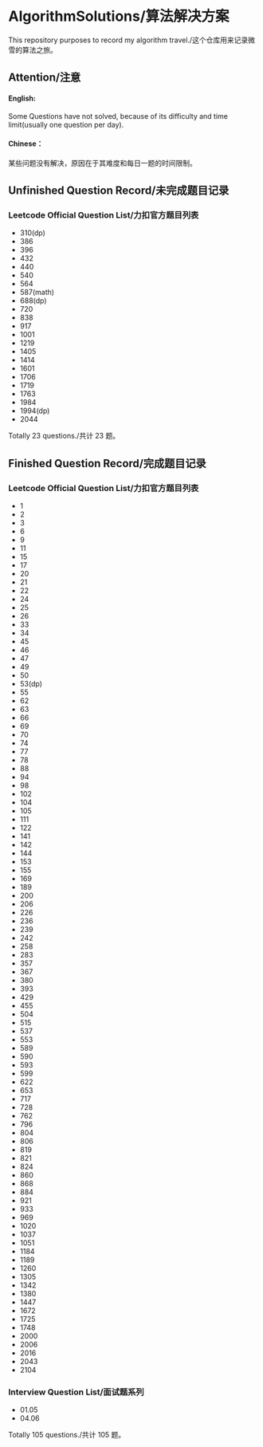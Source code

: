 # AlgorithmSolutions/算法解决方案

This repository purposes to record my algorithm travel./这个仓库用来记录微雪的算法之旅。

## Attention/注意

#### English:

Some Questions have not solved, because of its difficulty and time limit(usually one question per day).

#### Chinese：

某些问题没有解决，原因在于其难度和每日一题的时间限制。

## Unfinished Question Record/未完成题目记录

### Leetcode Official Question List/力扣官方题目列表

- 310(dp)
- 386
- 396
- 432
- 440
- 540
- 564
- 587(math)
- 688(dp)
- 720
- 838
- 917
- 1001
- 1219
- 1405
- 1414
- 1601
- 1706
- 1719
- 1763
- 1984
- 1994(dp)
- 2044

Totally 23 questions./共计 23 题。

## Finished Question Record/完成题目记录

### Leetcode Official Question List/力扣官方题目列表

- 1
- 2
- 3
- 6
- 9
- 11
- 15
- 17
- 20
- 21
- 22
- 24
- 25
- 26
- 33
- 34
- 45
- 46
- 47
- 49
- 50
- 53(dp)
- 55
- 62
- 63
- 66
- 69
- 70
- 74
- 77
- 78
- 88
- 94
- 98
- 102
- 104
- 105
- 111
- 122
- 141
- 142
- 144
- 153
- 155
- 169
- 189
- 200
- 206
- 226
- 236
- 239
- 242
- 258
- 283
- 357
- 367
- 380
- 393
- 429
- 455
- 504
- 515
- 537
- 553
- 589
- 590
- 593
- 599
- 622
- 653
- 717
- 728
- 762
- 796
- 804
- 806
- 819
- 821
- 824
- 860
- 868
- 884
- 921
- 933
- 969
- 1020
- 1037
- 1051
- 1184
- 1189
- 1260
- 1305
- 1342
- 1380
- 1447
- 1672
- 1725
- 1748
- 2000
- 2006
- 2016
- 2043
- 2104

### Interview Question List/面试题系列

- 01.05
- 04.06

Totally 105 questions./共计 105 题。